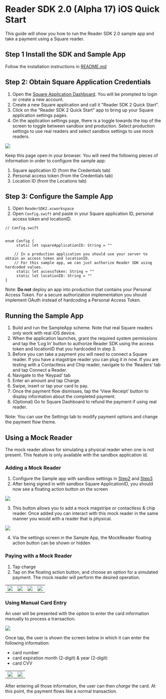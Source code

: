# Reader SDK 2.0 (Alpha 17) iOS Quick Start

This guide will show you how to run the Reader SDK 2.0 sample app and take a payment using a Square reader.

## Step 1 Install the SDK and Sample App
Follow the installation instructions in [README.md](README.md)

## Step 2: Obtain Square Application Credentials
1. Open the [Square Application Dashboard](https://squareup.com/signup?v=developers). You will be prompted to login or create a new account.
2. Create a new Square application and call it "Reader SDK 2 Quick Start".
3. Click on the "Reader SDK 2 Quick Start" app to bring up your Square application settings pages.
4. On the application settings page, there is a toggle towards the top of the screen to toggle between sandbox and production. Select production settings to use real readers and select sandbox settings to use mock readers.

![](docs/images/toggle_production.png)


Keep this page open in your browser. You will need the following pieces of information in order to configure the sample app:
1. Square application ID (from the Credentials tab)
2. Personal access token (from the Credentials tab)
3. Location ID (from the Locations tab)

## Step 3: Configure the Sample App
1. Open `ReaderSDK2.xcworkspace`
2. Open `Config.swift` and paste in your Square application ID, personal access token and locationID.

```
// Config.swift


enum Config {
     static let squareApplicationID: String = ""

    // In a production application you should use your server to obtain an access token and locationID.
    // For this sample app, we can just authorize Reader SDK using hardcoded values.
     static let accessToken: String = ""
     static let locationID: String = ""
}

```

Note: **Do not** deploy an app into production that contains your Personal Access Token. For a secure authorization implementation you should implement OAuth instead of hardcoding a Personal Access Token.

## Running the Sample App

1. Build and run the SampleApp scheme. Note that real Square readers only work with real iOS device.
2. When the application launches, grant the required system permissions and tap the ‘Log In’ button to authorize Reader SDK using the access token and locationID that you hardcoded in step 3.
3. Before you can take a payment you will need to connect a Square reader. If you have a magstripe reader you can plug it in now. If you are testing with a Contactless and Chip reader, navigate to the ‘Readers’ tab and tap Connect a Reader.
4. Navigate to the ‘Keypad’ tab
5. Enter an amount and tap Charge.
6. Swipe, insert or tap your card to pay.
7. Once the payment flow dismisses, tap the ‘View Receipt’ button to display information about the completed payment.
8. (Optional) Go to Square Dashboard to refund the payment if using real reader.

Note: You can use the Settings tab to modify payment options and change the payment flow theme.

## Using a Mock Reader

The mock reader allows for simulating a physical reader when one is not present. This feature is only available with the sandbox application id.

### Adding a Mock Reader
1. Configure the Sample app with sandbox settings in [Step2](#step-1-install-the-sdk-and-sample-app) and [Step3](#step-3-configure-the-sample-app)
2. After being signed in with sandbox Square ApplicationID, you should  now see a floating action button on the screen

![](docs/images/floating_button.png)

3. This button allows you to add a mock magstripe or contactless & chip reader. Once added you can interact with this mock reader in the same manner you would with a reader that is physical.

![](docs/images/add_mock_reader.png)


4. Via the settings screen in the Sample App, the MockReader floating action button can be shown or hidden

### Paying with a Mock Reader
1. Tap charge
2. Tap on the floating action button, and choose an option for a simulated payment. The mock reader will perform the desired operation.

<table>
  <tr>
    <td><img src="docs/images/charge_initial_sandbox.png"></td>
    <td><img src="docs/images/charge_started_sandbox.png"></td>
    <td><img src="docs/images/charge_mock_sandbox.png"></td>
    <td><img src="docs/images/charge_approve_sandbox.png"></td>
</tr>
</table>


### Using Manual Card Entry
An user will be presented with the option to enter the card information manually to process a transaction.

![](docs/images/cnp-1.png)

Once tap, the user is shown the screen below in which it can enter the following information:
- card number
- card expiration month (2-digit) & year (2-digit)
- card CVV

<table>
  <tr>
    <td><img src="docs/images/cnp-2.png"></td>
    <td><img src="docs/images/cnp-3.png"></td>
</tr>
</table>

After entering all those information, the user can then *charge* the card. At this point, the payment flows like a normal transaction.





